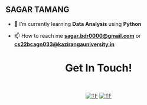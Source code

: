 ## SAGAR TAMANG

- 🌱 I’m currently learning **Data Analysis** using **Python**

- 📫 How to reach me **sagar.bdr0000@gmail.com** or **cs22bcagn033@kazirangauniversity.in**

<h1 align="center">Get In Touch!</h1>
<br>
<p align="center">
  <a href="https://www.linkedin.com/in/sagar-tmg/"><img alt="TF" src="https://img.shields.io/badge/linkedin-%230077B5.svg?style=for-the-badge&logo=linkedin&logoColor=white"/><a> 
  <a href="mailto:sagar.bdr0000@gmail.com"><img alt="TF" src="https://img.shields.io/badge/Gmail-D14836?style=for-the-badge&logo=gmail&logoColor=white" /></a>
</p>
